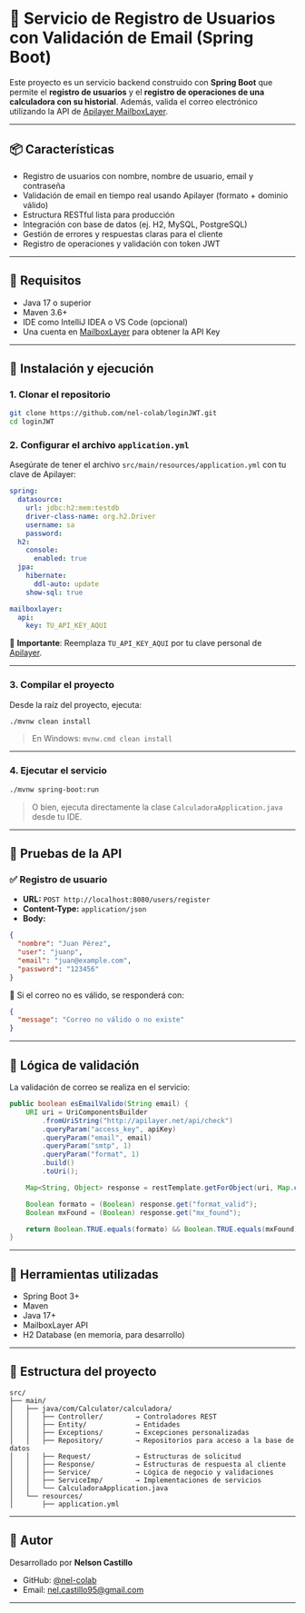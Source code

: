 # 📧 Servicio de Registro de Usuarios con Validación de Email (Spring Boot)

Este proyecto es un servicio backend construido con **Spring Boot** que permite el **registro de usuarios** y el **registro de operaciones de una calculadora con su historial**. Además, valida el correo electrónico utilizando la API de [Apilayer MailboxLayer](https://mailboxlayer.com/).

---

## 📦 Características

- Registro de usuarios con nombre, nombre de usuario, email y contraseña
- Validación de email en tiempo real usando Apilayer (formato + dominio válido)
- Estructura RESTful lista para producción
- Integración con base de datos (ej. H2, MySQL, PostgreSQL)
- Gestión de errores y respuestas claras para el cliente
- Registro de operaciones y validación con token JWT

---

## 🚀 Requisitos

- Java 17 o superior
- Maven 3.6+
- IDE como IntelliJ IDEA o VS Code (opcional)
- Una cuenta en [MailboxLayer](https://mailboxlayer.com/) para obtener la API Key

---

## 🔧 Instalación y ejecución

### 1. Clonar el repositorio

```bash
git clone https://github.com/nel-colab/loginJWT.git
cd loginJWT
```

### 2. Configurar el archivo `application.yml`

Asegúrate de tener el archivo `src/main/resources/application.yml` con tu clave de Apilayer:

```yaml
spring:
  datasource:
    url: jdbc:h2:mem:testdb
    driver-class-name: org.h2.Driver
    username: sa
    password:
  h2:
    console:
      enabled: true
  jpa:
    hibernate:
      ddl-auto: update
    show-sql: true

mailboxlayer:
  api:
    key: TU_API_KEY_AQUI
```

🔐 **Importante**: Reemplaza `TU_API_KEY_AQUI` por tu clave personal de [Apilayer](https://mailboxlayer.com/product).

---

### 3. Compilar el proyecto

Desde la raíz del proyecto, ejecuta:

```bash
./mvnw clean install
```

> En Windows: `mvnw.cmd clean install`

---

### 4. Ejecutar el servicio

```bash
./mvnw spring-boot:run
```

> O bien, ejecuta directamente la clase `CalculadoraApplication.java` desde tu IDE.

---

## 🧪 Pruebas de la API

### ✅ Registro de usuario

- **URL:** `POST http://localhost:8080/users/register`
- **Content-Type:** `application/json`
- **Body:**

```json
{
  "nombre": "Juan Pérez",
  "user": "juanp",
  "email": "juan@example.com",
  "password": "123456"
}
```

🔄 Si el correo no es válido, se responderá con:

```json
{
  "message": "Correo no válido o no existe"
}
```

---

## 🧠 Lógica de validación

La validación de correo se realiza en el servicio:

```java
public boolean esEmailValido(String email) {
    URI uri = UriComponentsBuilder
        .fromUriString("http://apilayer.net/api/check")
        .queryParam("access_key", apiKey)
        .queryParam("email", email)
        .queryParam("smtp", 1)
        .queryParam("format", 1)
        .build()
        .toUri();

    Map<String, Object> response = restTemplate.getForObject(uri, Map.class);

    Boolean formato = (Boolean) response.get("format_valid");
    Boolean mxFound = (Boolean) response.get("mx_found");

    return Boolean.TRUE.equals(formato) && Boolean.TRUE.equals(mxFound);
}
```

---

## 🧰 Herramientas utilizadas

- Spring Boot 3+
- Maven
- Java 17+
- MailboxLayer API
- H2 Database (en memoria, para desarrollo)

---

## 📂 Estructura del proyecto

```
src/
├── main/
│   ├── java/com/Calculator/calculadora/
│   │   ├── Controller/        → Controladores REST
│   │   ├── Entity/            → Entidades
│   │   ├── Exceptions/        → Excepciones personalizadas
│   │   ├── Repository/        → Repositorios para acceso a la base de datos
│   │   ├── Request/           → Estructuras de solicitud
│   │   ├── Response/          → Estructuras de respuesta al cliente
│   │   ├── Service/           → Lógica de negocio y validaciones
│   │   ├── ServiceImp/        → Implementaciones de servicios
│   │   └── CalculadoraApplication.java
│   └── resources/
│       ├── application.yml
```

---

## 👤 Autor

Desarrollado por **Nelson Castillo**

- GitHub: [@nel-colab](https://github.com/nel-colab)
- Email: nel.castillo95@gmail.com

---